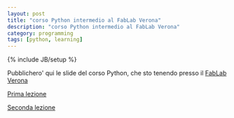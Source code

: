 ```yaml
---
layout: post
title: "corso Python intermedio al FabLab Verona"
description: "corso Python intermedio al FabLab Verona"
category: programming
tags: [python, learning]
---
```

{% include JB/setup %}

Pubblichero' qui le slide del corso Python, che sto tenendo presso il [FabLab Verona](http://www.veronafablab.it)

[Prima lezione](http://ilmanzo.github.io/files/corso_python_intermedio_fablab_2016/pylezione1.html)

[Seconda lezione](http://ilmanzo.github.io/files/corso_python_intermedio_fablab_2016/pylezione2.html)

